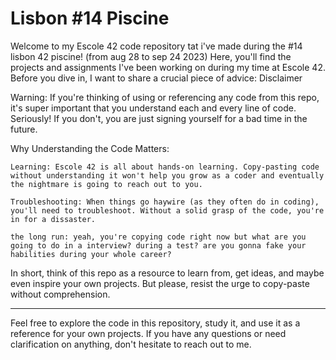 # Lisbon #14 Piscine

Welcome to my Escole 42 code repository tat i've made during the #14 lisbon 42 piscine! (from aug 28 to sep 24 2023) Here, you'll find the projects and assignments I've been working on during my time at Escole 42. Before you dive in, I want to share a crucial piece of advice:
Disclaimer

Warning: If you're thinking of using or referencing any code from this repo, it's super important that you understand each and every line of code. Seriously! If you don't, you are just signing yourself for a bad time in the future.

Why Understanding the Code Matters:

    Learning: Escole 42 is all about hands-on learning. Copy-pasting code without understanding it won't help you grow as a coder and eventually the nightmare is going to reach out to you.

    Troubleshooting: When things go haywire (as they often do in coding), you'll need to troubleshoot. Without a solid grasp of the code, you're in for a dissaster.

    the long run: yeah, you're copying code right now but what are you going to do in a interview? during a test? are you gonna fake your habilities during your whole career?
    
In short, think of this repo as a resource to learn from, get ideas, and maybe even inspire your own projects. But please, resist the urge to copy-paste without comprehension.

__________________

Feel free to explore the code in this repository, study it, and use it as a reference for your own projects. If you have any questions or need clarification on anything, don't hesitate to reach out to me.
